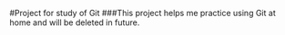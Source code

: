 #Project for study of Git
###This project helps me practice using Git at home and will be deleted in future.
